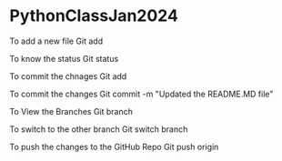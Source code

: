 # PythonClassJan2024

To add a new file 
    Git add <FileName>

To know the status 
    Git status

To commit the chnages
    Git add <FileName>

To commit the changes 
    Git commit -m "Updated the README.MD file"

To View the Branches
    Git branch

To switch to the other branch
    Git switch branch <other brance name>

To push the changes to the GitHub Repo
    Git push origin <brance name>
